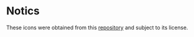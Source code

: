# Notics
These icons were obtained from this [repository](https://github.com/ignitionrobotics/ign-gazebo/tree/ign-gazebo6/src/gui/resources/images) and subject to its license.

